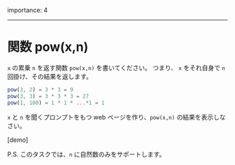 importance: 4

---

# 関数 pow(x,n)


`x` の累乗 `n` を返す関数 `pow(x,n)` を書いてください。 つまり、 `x` をそれ自身で `n` 回掛け、その結果を返します。

```js
pow(3, 2) = 3 * 3 = 9
pow(3, 3) = 3 * 3 * 3 = 27
pow(1, 100) = 1 * 1 * ...*1 = 1
```

`x` と `n` を聞くプロンプトをもつ web ページを作り、`pow(x,n)` の結果を表示しなさい。

[demo]

P.S. このタスクでは、`n` に自然数のみをサポートします。
